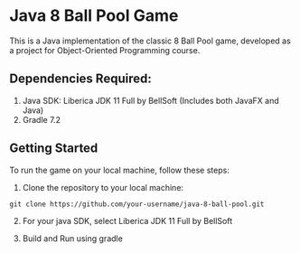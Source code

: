 # Java 8 Ball Pool Game

This is a Java implementation of the classic 8 Ball Pool game, developed as a project for Object-Oriented Programming course.

## Dependencies Required:
1. Java SDK: Liberica JDK 11 Full by BellSoft (Includes both JavaFX and Java)
2. Gradle 7.2

## Getting Started

To run the game on your local machine, follow these steps:

1. Clone the repository to your local machine:
```
git clone https://github.com/your-username/java-8-ball-pool.git
```
2. For your java SDK, select Liberica JDK 11 Full by BellSoft

3. Build and Run using gradle 
